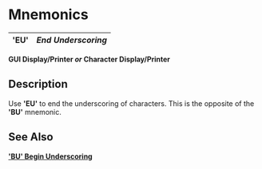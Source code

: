 # Mnemonics

**'EU'** |  **_End Underscoring_**  
---|---  
  
**GUI Display/Printer _or_ Character Display/Printer**

##  Description

Use **'EU'** to end the underscoring of characters. This is the opposite of the **'BU'** mnemonic.

## See Also

**['BU' Begin Underscoring](bu.md)**
